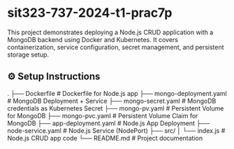 # sit323-737-2024-t1-prac7p
This project demonstrates deploying a Node.js CRUD application with a MongoDB backend using Docker and Kubernetes. It covers containerization, service configuration, secret management, and persistent storage setup.
## ⚙️ Setup Instructions
.
├── Dockerfile # Dockerfile for Node.js app
├── mongo-deployment.yaml # MongoDB Deployment + Service
├── mongo-secret.yaml # MongoDB credentials as Kubernetes Secret
├── mongo-pv.yaml # Persistent Volume for MongoDB
├── mongo-pvc.yaml # Persistent Volume Claim for MongoDB
├── app-deployment.yaml # Node.js App Deployment
├── node-service.yaml # Node.js Service (NodePort)
├── src/
│ └── index.js # Node.js CRUD app code
└── README.md # Project documentation

